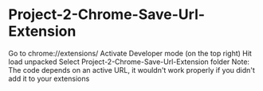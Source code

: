# Project-2-Chrome-Save-Url-Extension
Go to chrome://extensions/
Activate Developer mode (on the top right)
Hit load unpacked
Select Project-2-Chrome-Save-Url-Extension folder
Note: The code depends on an active URL, it wouldn't work properly if you didn't add it to your extensions
